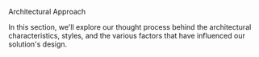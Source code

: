 Architectural Approach

In this section, we'll explore our thought process behind the architectural characteristics, styles, and the various factors that have influenced our solution's design.
